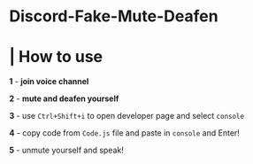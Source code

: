 # Discord-Fake-Mute-Deafen

# | How to use


**1** - **join voice channel**

**2** - **mute and deafen yourself**

**3** -  use ``Ctrl+Shift+i`` to open developer page and select ``console`` 

**4** - copy code from ``Code.js`` file and paste in ``console`` and Enter!

**5** - unmute yourself and speak!
